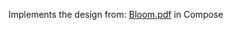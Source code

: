 Implements the design from: [Bloom.pdf](https://github.com/shantanu-skylark/Bloom-XML/files/14548992/Bloom.pdf) in Compose
